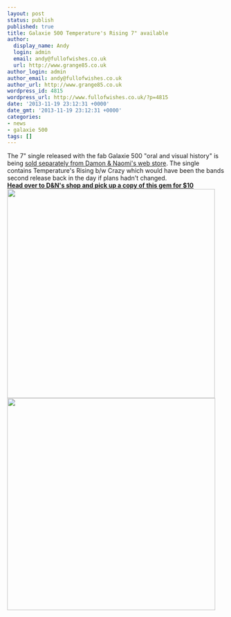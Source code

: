 ```yaml
---
layout: post
status: publish
published: true
title: Galaxie 500 Temperature's Rising 7" available
author:
  display_name: Andy
  login: admin
  email: andy@fullofwishes.co.uk
  url: http://www.grange85.co.uk
author_login: admin
author_email: andy@fullofwishes.co.uk
author_url: http://www.grange85.co.uk
wordpress_id: 4815
wordpress_url: http://www.fullofwishes.co.uk/?p=4815
date: '2013-11-19 23:12:31 +0000'
date_gmt: '2013-11-19 23:12:31 +0000'
categories:
- news
- galaxie 500
tags: []
---
```

<p>The 7" single released with the fab Galaxie 500 "oral and visual history" is being <a href="http://damonandnaomi.com/shop/galaxie-500-temperatures-rising-7/">sold separately from Damon & Naomi's web store</a>. The single contains Temperature's Rising b/w Crazy which would have been the bands second release back in the day if plans hadn't changed.<br />
<strong><a href="http://damonandnaomi.com/shop/galaxie-500-temperatures-rising-7/">Head over to D&N's shop and pick up a copy of this gem for $10</a></strong><br />
<img src="http://media.fullofwishes.co.uk/01-galaxie_500/sleeves/g500_temperaturesrising.jpg" width="480" height="482" class="aligncenter" /><img src="http://media.fullofwishes.co.uk/01-galaxie_500/sleeves/g500_temperaturesrising_labela.jpg" width="481" height="489" class="aligncenter" /></p>
